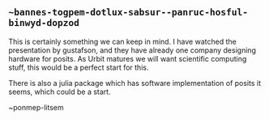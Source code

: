 ## `~bannes-togpem-dotlux-sabsur--panruc-hosful-binwyd-dopzod`
This is certainly something we can keep in mind. I have watched the presentation by gustafson, and they have already one company designing hardware for posits. 
As Urbit matures we will want scientific computing stuff, this would be a perfect start for this. 

There is also a julia package which has software implementation of posits it seems, which could be a start. 

~ponmep-litsem